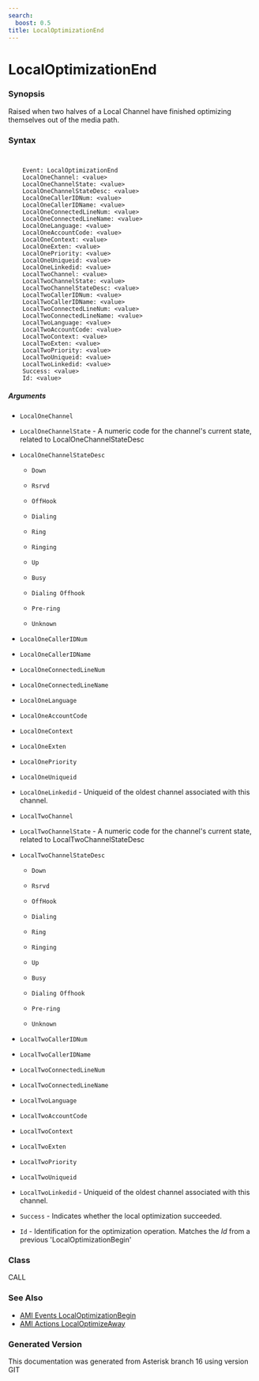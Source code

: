 ```yaml
---
search:
  boost: 0.5
title: LocalOptimizationEnd
---
```


# LocalOptimizationEnd

### Synopsis

Raised when two halves of a Local Channel have finished optimizing themselves out of the media path.

### Syntax


```


    Event: LocalOptimizationEnd
    LocalOneChannel: <value>
    LocalOneChannelState: <value>
    LocalOneChannelStateDesc: <value>
    LocalOneCallerIDNum: <value>
    LocalOneCallerIDName: <value>
    LocalOneConnectedLineNum: <value>
    LocalOneConnectedLineName: <value>
    LocalOneLanguage: <value>
    LocalOneAccountCode: <value>
    LocalOneContext: <value>
    LocalOneExten: <value>
    LocalOnePriority: <value>
    LocalOneUniqueid: <value>
    LocalOneLinkedid: <value>
    LocalTwoChannel: <value>
    LocalTwoChannelState: <value>
    LocalTwoChannelStateDesc: <value>
    LocalTwoCallerIDNum: <value>
    LocalTwoCallerIDName: <value>
    LocalTwoConnectedLineNum: <value>
    LocalTwoConnectedLineName: <value>
    LocalTwoLanguage: <value>
    LocalTwoAccountCode: <value>
    LocalTwoContext: <value>
    LocalTwoExten: <value>
    LocalTwoPriority: <value>
    LocalTwoUniqueid: <value>
    LocalTwoLinkedid: <value>
    Success: <value>
    Id: <value>

```
##### Arguments


* `LocalOneChannel`

* `LocalOneChannelState` - A numeric code for the channel's current state, related to LocalOneChannelStateDesc<br>

* `LocalOneChannelStateDesc`

    * `Down`

    * `Rsrvd`

    * `OffHook`

    * `Dialing`

    * `Ring`

    * `Ringing`

    * `Up`

    * `Busy`

    * `Dialing Offhook`

    * `Pre-ring`

    * `Unknown`

* `LocalOneCallerIDNum`

* `LocalOneCallerIDName`

* `LocalOneConnectedLineNum`

* `LocalOneConnectedLineName`

* `LocalOneLanguage`

* `LocalOneAccountCode`

* `LocalOneContext`

* `LocalOneExten`

* `LocalOnePriority`

* `LocalOneUniqueid`

* `LocalOneLinkedid` - Uniqueid of the oldest channel associated with this channel.<br>

* `LocalTwoChannel`

* `LocalTwoChannelState` - A numeric code for the channel's current state, related to LocalTwoChannelStateDesc<br>

* `LocalTwoChannelStateDesc`

    * `Down`

    * `Rsrvd`

    * `OffHook`

    * `Dialing`

    * `Ring`

    * `Ringing`

    * `Up`

    * `Busy`

    * `Dialing Offhook`

    * `Pre-ring`

    * `Unknown`

* `LocalTwoCallerIDNum`

* `LocalTwoCallerIDName`

* `LocalTwoConnectedLineNum`

* `LocalTwoConnectedLineName`

* `LocalTwoLanguage`

* `LocalTwoAccountCode`

* `LocalTwoContext`

* `LocalTwoExten`

* `LocalTwoPriority`

* `LocalTwoUniqueid`

* `LocalTwoLinkedid` - Uniqueid of the oldest channel associated with this channel.<br>

* `Success` - Indicates whether the local optimization succeeded.<br>

* `Id` - Identification for the optimization operation. Matches the _Id_ from a previous 'LocalOptimizationBegin'<br>

### Class

CALL
### See Also

* [AMI Events LocalOptimizationBegin](/Asterisk_16_Documentation/API_Documentation/AMI_Events/LocalOptimizationBegin)
* [AMI Actions LocalOptimizeAway](/Asterisk_16_Documentation/API_Documentation/AMI_Actions/LocalOptimizeAway)


### Generated Version

This documentation was generated from Asterisk branch 16 using version GIT 